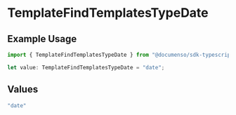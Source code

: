 # TemplateFindTemplatesTypeDate

## Example Usage

```typescript
import { TemplateFindTemplatesTypeDate } from "@documenso/sdk-typescript/models/operations";

let value: TemplateFindTemplatesTypeDate = "date";
```

## Values

```typescript
"date"
```